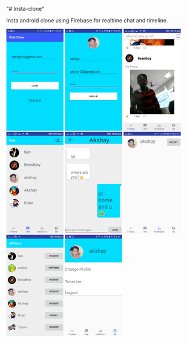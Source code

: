 "# Insta-clone" 

 Insta android clone using Firebase for realtime chat and timeline.
 
 
<a href="/screenshot/Screenshot_20170817-201331.png"><img src="/screenshot/Screenshot_20170817-201331.png" width="30%"/></a>
<a href="/screenshot/Screenshot_20170817-201518.png"><img src="/screenshot/Screenshot_20170817-201518.png" width="30%"/></a>
<a href="/screenshot/Screenshot_2017-08-17-22-10-52.png"><img src="/screenshot/Screenshot_2017-08-17-22-10-52.png" width="30%"/></a>
<a href="/screenshot/Screenshot_2017-08-17-22-13-21.png"><img src="/screenshot/Screenshot_2017-08-17-22-13-21.png" width="30%"/></a>
<a href="/screenshot/Screenshot_2017-08-17-22-08-39.png"><img src="/screenshot/Screenshot_2017-08-17-22-08-39.png" width="30%"/></a>
<a href="/screenshot/Screenshot_20170817-201920.png"><img src="/screenshot/Screenshot_20170817-201920.png" width="30%"/></a>
<a href="/screenshot/Screenshot_2017-08-17-21-53-10.png"><img src="/screenshot/Screenshot_2017-08-17-21-53-10.png" width="30%"/></a>
<a href="/screenshot/Screenshot_20170817-201637.png"><img src="/screenshot/Screenshot_20170817-201637.png" width="30%"/></a>

